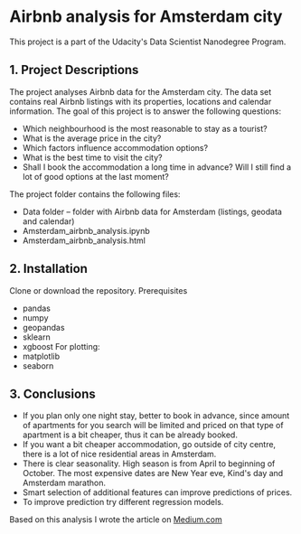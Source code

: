 # Airbnb analysis for Amsterdam city 
This project is a part of the Udacity's Data Scientist Nanodegree Program.

## 1. Project Descriptions
The project analyses Airbnb data for the Amsterdam city. The data set contains real Airbnb listings with its properties, locations and calendar information. The goal of this project is to answer the following questions:
- Which neighbourhood is the most reasonable to stay as a tourist?
- What is the average price in the city?
- Which factors influence accommodation options?
- What is the best time to visit the city?
- Shall I book the accommodation a long time in advance? Will I still find a lot of good options at the last moment?

The project folder contains the following files:
- Data folder – folder with Airbnb data for Amsterdam (listings, geodata and calendar)
- Amsterdam_airbnb_analysis.ipynb
- Amsterdam_airbnb_analysis.html

## 2. Installation
Clone or download the repository.
Prerequisites
- pandas
- numpy
- geopandas
- sklearn
- xgboost
For plotting:
- matplotlib
- seaborn

## 3. Conclusions
- If you plan only one night stay, better to book in advance, since amount of apartments for you search will be limited and priced on that type of apartment is a bit cheaper, thus it can be already booked.
- If you want a bit cheaper accommodation, go outside of city centre, there is a lot of nice residential areas in Amsterdam.
- There is clear seasonality. High season is from April to beginning of October. The most expensive dates are New Year eve, Kind's day and Amsterdam marathon. 
- Smart selection of additional features can improve predictions of prices.
- To improve prediction try different regression models.

Based on this analysis I wrote the article on [Medium.com](https://medium.com/@lena.karaseva/do-you-plan-to-visit-amsterdam-what-do-you-need-to-know-about-airbnb-in-amsterdam-28e52bd00d26)
